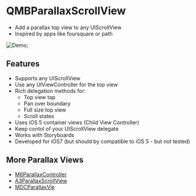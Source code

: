 # QMBParallaxScrollView  #

- Add a parallax top view to any UIScrollView
- Inspired by apps like foursquare or path

![Demo](http://www.quemb.com/tl_files/downloads/github/QMBParallaxScrollViewController/ParallaxSample.gif);


## Features ##

<ul>
<li>Supports any UIScrollView</li>
<li>Use any UIViewController for the top view</li>
<li>Rich delegation methods for:<ul>
	<li>Top view tap</li>
	<li>Pan over boundary</li>
	<li>Full size top view</li>
	<li>Scroll states</li>
</ul></li>
<li>Uses iOS 5 container views (Child View Controller)</li>
<li>Keep contol of your UIScrollView delegate</li>
<li>Works with Storyboards</li>
<li>Developed for iOS7 (but should by compatible to iOS 5 - but not tested)</li>
</ul>

## More Parallax Views ##

- [M6ParallaxController](https://github.com/xelvenone/M6ParallaxController)
- [A3ParallaxScrollView](https://github.com/allaboutapps/A3ParallaxScrollView)
- [MDCParallaxVie](https://github.com/modocache/MDCParallaxView)